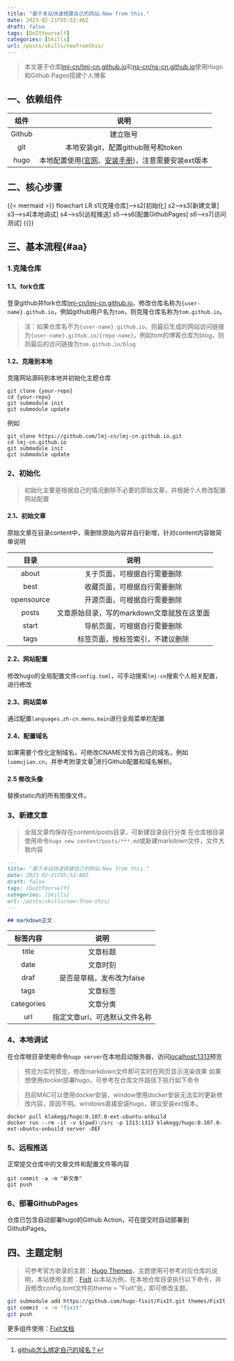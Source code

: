 ```yaml
---
title: "基于本站快速搭建自己的网站-New from this."
date: 2023-02-21T05:53:46Z
draft: false
tags: [DoItYourself]
categories: [Skills]
url: /posts/skills/newfromthis/
---
```


> 本文基于仓库[lmj-cn/lmj-cn.github.io](https://github.com/lmj-cn/lmj-cn.github.io)和[ns-cn/ns-cn.github.io](https://github.com/ns-cn/ns-cn.github.io)使用Hugo和Github Pages搭建个人博客

## 一、依赖组件
|组件|说明|
|:---:|:---:|
|Github|建立账号|
|git|本地安装git，配置github账号和token|
|hugo|本地配置使用([官网](https://gohugo.io/)、[安装手册](https://gohugo.io/installation/))，注意需要安装ext版本|
## 二、核心步骤
{{< mermaid >}}
flowchart LR
    s1[克隆仓库]-->s2[初始化]
    s2-->s3[新建文章]
    s3-->s4[本地调试]
    s4-->s5[远程推送]
    s5-->s6[配置GithubPages]
    s6-->s7[访问测试]
{{</mermaid>}}

## 三、基本流程{#aa}
### 1.克隆仓库
#### 1.1、fork仓库
登录github并fork仓库[lmj-cn/lmj-cn.github.io](https://github.com/lmj-cn/lmj-cn.github.io)、修改仓库名称为`{user-name}.github.io`，例如github用户名为`tom`，则克隆仓库名称为`tom.github.io`。
> 注：如果仓库名不为`{user-name}.github.io`，则最后生成的网站访问链接为`{user-name}.github.io/{repo-name}`，例如tom的博客仓库为blog，则则最后的访问链接为`tom.github.io/blog`
#### 1.2、克隆到本地

克隆网站源码到本地并初始化主题仓库

```shell
git clone {your-repo}
cd {your-repo}
git submodule init
git submodule update
```

例如

```shell
git clone https://github.com/lmj-cn/lmj-cn.github.io.git
cd lmj-cn.github.io
git submodule init
git submodule update
```

### 2、初始化

> 初始化主要是根据自己的情况删除不必要的原始文章，并根据个人修改配置网站配置
#### 2.1、初始文章

原始文章在目录content中，需删除原始内容并自行新增，针对content内容做简单说明

|目录|说明|
|:---:|:---:|
|about|关于页面，可根据自行需要删除|
|best|收藏页面，可根据自行需要删除|
|opensource|开源页面，可根据自行需要删除|
|posts|文章原始目录，写的markdown文章就放在这里面|
|start|导航页面，可根据自行需要删除|
|tags|标签页面，按标签索引，不建议删除|

#### 2.2、网站配置

修改hugo的全局配置文件`config.toml`，可手动搜索`lmj-cn`搜索个人相关配置，进行修改

#### 2.3、网站菜单

通过配置`languages.zh-cn.menu.main`进行全局菜单栏配置

#### 2.4、配置域名

如果需要个性化定制域名，可修改CNAME文件为自己的域名，例如`luomujian.cn`，并参考附录文章[^1]进行Github配置和域名解析。

#### 2.5 修改头像

替换static内的所有图像文件。

### 3、新建文章

> 全局文章均保存在content/posts目录，可新建目录自行分类
在仓库根目录使用命令`hugo new content/posts/***.md`或新建markdown文件，文件大致内容

```markdown
---
title: "基于本站快速搭建自己的网站-New from this."
date: 2023-02-21T05:53:46Z
draft: false
tags: [DoItYourself]
categories: [Skills]
url: /posts/skills/new-from-this/
---

## markdown正文
```

|标签内容|说明|
|:---:|:---:|
|title|文章标题|
|date|文章时刻|
|draf|是否是草稿，发布改为false|
|tags|文章标签|
|categories|文章分类|
|url|指定文章url，可选默认文件名称|

### 4、本地调试

在仓库根目录使用命令`hugo server`在本地启动服务器，访问[localhost:1313](http://localhost:1313/)预览

> 预览为实时预览，修改markdown文件即可实时在网页显示渲染效果
如果想使用docker部署hugo，可参考在仓库文件路径下执行如下命令

> 目前MAC可以使用docker安装，window使用docker安装无法实时更新修改内容，原因不明。windows直接安装hugo，建议安装ext版本。
```shell
docker pull klakegg/hugo:0.107.0-ext-ubuntu-onbuild
docker run --rm -it -v $(pwd):/src -p 1313:1313 klakegg/hugo:0.107.0-ext-ubuntu-onbuild server -DEF
```

### 5、远程推送

正常提交仓库中的文章文件和配置文件等内容

```shell
git commit -a -m "新文章"
git push
```

### 6、部署GithubPages

仓库已包含自动部署hugo的Github Action，可在提交时自动部署到GithubPages。

## 四、主题定制
> 可参考官方收录的主题：[Hugo Themes](https://themes.gohugo.io/)，主题使用可参考对应仓库的说明，本站使用主题：[FixIt](https://github.com/hugo-fixit/FixIt)
以本站为例，在本地仓库目录执行以下命令，并且修改config.toml文件的theme = "FixIt"处，即可修改主题。
```Bash
git submodule add https://github.com/hugo-fixit/FixIt.git themes/FixIt
git commit -a -m "fixit"
git push
```

更多组件使用：[FixIt文档](https://fixit.lruihao.cn/zh-cn/)

[^1]: [github怎么绑定自己的域名？](https://www.zhihu.com/question/31377141)